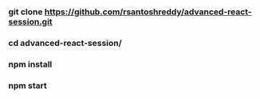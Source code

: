 ### git clone https://github.com/rsantoshreddy/advanced-react-session.git
### cd advanced-react-session/
### npm install
### npm start
